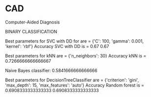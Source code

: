 # CAD
Computer-Aided Diagnosis

BINARY CLASSIFICATION

Best parameters for SVC with DD for are =  {'C': 100, 'gamma': 0.001, 'kernel': 'rbf'}
Accuracy SVC with DD is =  0.67
0.67

Best parameters for kNN are =  {'n_neighbors': 30}
Accuracy kNN is =  0.7266666666666667

Naive Bayes classifier:  0.5841666666666666

Best parameters for DecisionTreeClassifier are =  {'criterion': 'gini', 'max_depth': 15, 'max_features': 'auto'}
Accuracy Random forest is =  0.6908333333333333
0.6908333333333333